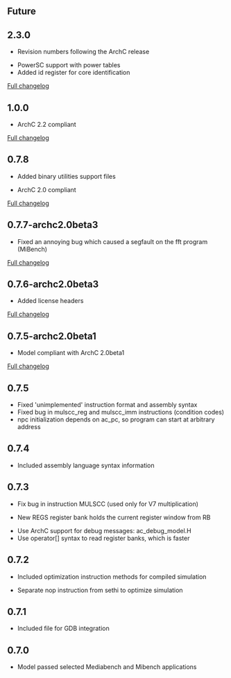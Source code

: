 ## Future

## 2.3.0
* Revision numbers following the ArchC release
+ PowerSC support with power tables
+ Added id register for core identification

[Full changelog](https://github.com/ArchC/sparc/compare/v1.0.0...v2.3.0)

## 1.0.0
* ArchC 2.2 compliant

[Full changelog](https://github.com/ArchC/sparc/compare/v0.7.8...v1.0.0)

## 0.7.8
+ Added binary utilities support files
* ArchC 2.0 compliant

[Full changelog](https://github.com/ArchC/sparc/compare/v0.7.7...v0.7.8)

## 0.7.7-archc2.0beta3
+ Fixed an annoying bug which caused a segfault on the fft program (MiBench)

[Full changelog](https://github.com/ArchC/sparc/compare/v0.7.6...v0.7.7)

## 0.7.6-archc2.0beta3

+ Added license headers

[Full changelog](https://github.com/ArchC/sparc/compare/v0.7.5-1...v0.7.6)

## 0.7.5-archc2.0beta1

* Model compliant with ArchC 2.0beta1

[Full changelog](https://github.com/ArchC/sparc/compare/v0.7.5...v0.7.5-1)

## 0.7.5

* Fixed 'unimplemented' instruction format and assembly syntax
* Fixed bug in mulscc_reg and mulscc_imm instructions (condition codes)
* npc initialization depends on ac_pc, so program can start at arbitrary address

## 0.7.4

+ Included assembly language syntax information

## 0.7.3

* Fix bug in instruction MULSCC (used only for V7 multiplication)
+ New REGS register bank holds the current register window from RB
* Use ArchC support for debug messages: ac_debug_model.H
* Use operator[] syntax to read register banks, which is faster

## 0.7.2

+ Included optimization instruction methods for compiled simulation
* Separate nop instruction from sethi to optimize simulation

## 0.7.1

+ Included file for GDB integration

## 0.7.0

* Model passed selected Mediabench and Mibench applications
